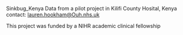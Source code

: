 Sinkbug_Kenya 
Data from a pilot project in Kilifi County Hosital, Kenya 
contact: lauren.hookham@Ouh.nhs.uk 

This project was funded by a NIHR academic clinical fellowship 
